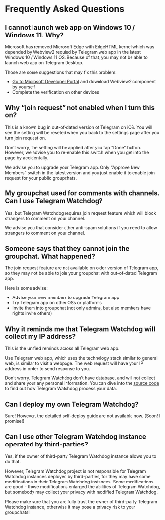 # Frequently Asked Questions

## I cannot launch web app on Windows 10 / Windows 11. Why?
Microsoft has removed Microsoft Edge with EdgeHTML kernel which was depended by Webview2 requied by Telegram web app in the latest Windows 10 / Windows 11 OS. Because of that, you may not be able to launch web app on Telegram Desktop.

Those are some suggestions that may fix this problem:

- [Go to Microsoft Developer Portal](https://developer.microsoft.com/en-us/microsoft-edge/webview2/#download-section) and download Webview2 component by yourself
- Complete the verification on other devices

## Why “join request” not enabled when I turn this on?
This is a known bug in out-of-dated version of Telegram on iOS. You will see the setting will be reseted when you back to the settings page after you turn join request on.

Don’t worry, the setting will be applied after you tap “Done” button. However, we advise you to re-enable this switch when you get into the page by accidentally.

We advise you to upgrade your Telegram app. Only “Approve New Members” switch in the latest version and you just enable it to enable join request for your public groupchats.

## My groupchat used for comments with channels. Can I use Telegram Watchdog?
Yes, but Telegram Watchdog requires join request feature which will block strangers to comment on your channel.

We advise you that consider other anti-spam solutions if you need to allow strangers to comment on your channel.

## Someone says that they cannot join the groupchat. What happened?
The join request feature are not available on older version of Telegram app, so they may not be able to join your groupchat with out-of-dated Telegram app.

Here is some advise:

- Advise your new members to upgrade Telegram app
- Try Telegram app on other OSs or platforms
- Invite them into groupchat (not only admins, but also members have rights invite others)

## Why it reminds me that Telegram Watchdog will collect my IP address?
This is the unified reminds across all Telegram web app.

Use Telegram web app, which uses the technology stack similar to general web, is similar to visit a webpage. The web request will have your IP address in order to send response to you.

Don’t worry. Telegram Watchdog don’t have database, and will not collect and share your any personal information. You can dive into the [source code][1] to find out how Telegram Watchdog process your data.

## Can I deploy my own Telegram Watchdog?
Sure! However, the detailed self-deploy guide are not available now. (Soon! I promise!)

## Can I use other Telegram Watchdog instance operated by third-parties?
Yes, if the owner of third-party Telegram Watchdog instance allows you to do that.

However, Telegram Watchdog project is not responsible for Telegram Watchdog instances deployed by third-parties, for they may have some modifications in their Telegram Watchdog instances. Some modifications are good - those modifications enlarged the abilities of Telegram Watchdog, but somebody may collect your privacy with modified Telegram Watchdog.

Please make sure that you are fully trust the owner of third-party Telegram Watchdog instance, otherwise it may pose a privacy risk to your groupchats!

[1]:	https://github.com/Astrian/tg-watchdog